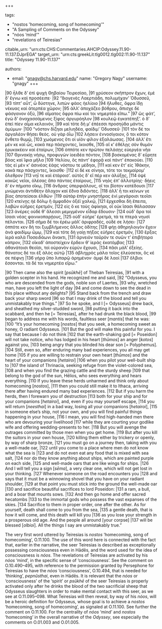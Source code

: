 +++

tags:
- "nostos &#39;homecoming, song of homecoming&#39;"
- "A Sampling of Comments on the Odyssey"
- "nóos ‘mind’"
- "revelations of Teiresias"

citable_urn: "urn:cts:CHS:Commentaries.AHCIP:Odyssey.11.90-11.137.DJprEGA"
target_urn: "urn:cts:greekLit:tlg0012.tlg002:11.90-11.137"
title: "Odyssey 11.90-11.137"

authors:
- email: "gnagy@chs.harvard.edu"
  name: "Gregory Nagy"
  username: "gnagy"
+++

<p>|90 ἦλθε δ’ ἐπὶ ψυχὴ Θηβαίου Τειρεσίαο, |91 χρύσεον σκῆπτρον ἔχων, ἐμὲ δ’ ἔγνω καὶ προσέειπε· |92 “διογενὲς Λαερτιάδη, πολυμήχαν’ Ὀδυσσεῦ, |93 τίπτ’ αὖτ’, ὦ δύστηνε, λιπὼν φάος ἠελίοιο |94 ἤλυθες, ὄφρα ἴδῃ νέκυας καὶ ἀτερπέα χῶρον; |95 ἀλλ’ ἀποχάζεο βόθρου, ἄπισχε δὲ φάσγανον ὀξύ, |96 αἵματος ὄφρα πίω καί τοι νημερτέα εἴπω.” |97 ὣς φάτ’, ἐγὼ δ’ ἀναχασσάμενος ξίφος ἀργυρόηλον |98 κουλεῷ ἐγκατέπηξ’. ὁ δ’ ἐπεὶ πίεν αἷμα κελαινόν, |99 καὶ τότε δή μ’ ἐπέεσσι προσηύδα μάντις ἀμύμων· |100 “νόστον δίζηαι μελιηδέα, φαίδιμ’ Ὀδυσσεῦ· |101 τὸν δέ τοι ἀργαλέον θήσει θεός. οὐ γὰρ ὀΐω |102 λήσειν ἐννοσίγαιον, ὅ τοι κότον ἔνθετο θυμῷ, |103 χωόμενος ὅτι οἱ υἱὸν φίλον ἐξαλάωσας. |104 ἀλλ’ ἔτι μέν κε καὶ ὧς, κακά περ πάσχοντες, ἵκοισθε, |105 αἴ κ’ ἐθέλῃς σὸν θυμὸν ἐρυκακέειν καὶ ἑταίρων, |106 ὁππότε κεν πρῶτον πελάσῃς εὐεργέα νῆα |107 Θρινακίῃ νήσῳ, προφυγὼν ἰοειδέα πόντον, |108 βοσκομένας δ’ εὕρητε βόας καὶ ἴφια μῆλα |109 Ἠελίου, ὃς πάντ’ ἐφορᾷ καὶ πάντ’ ἐπακούει. |110 τὰς εἰ μέν κ’ ἀσινέας ἐάᾳς νόστου τε μέδηαι, |111 καί κεν ἔτ’ εἰς Ἰθάκην, κακά περ πάσχοντες, ἵκοισθε· |112 εἰ δέ κε σίνηαι, τότε τοι τεκμαίρομ’ ὄλεθρον |113 νηΐ τε καὶ ἑτάροισ’. αὐτὸς δ’ εἴ πέρ κεν ἀλύξῃς, |114 ὀψὲ κακῶς νεῖαι, ὀλέσας ἄπο πάντας ἑταίρους, |115 νηὸς ἐπ’ ἀλλοτρίης· δήεις δ’ ἐν πήματα οἴκῳ, |116 ἄνδρας ὑπερφιάλους, οἵ τοι βίοτον κατέδουσι |117 μνώμενοι ἀντιθέην ἄλοχον καὶ ἕδνα διδόντες. |118 ἀλλ’ ἦ τοι κείνων γε βίας ἀποτείσεαι ἐλθών· |119 αὐτὰρ ἐπὴν μνηστῆρας ἐνὶ μεγάροισι τεοῖσι |120 κτείνῃς ἠὲ δόλῳ ἢ ἀμφαδὸν ὀξέϊ χαλκῷ, |121 ἔρχεσθαι δὴ ἔπειτα, λαβὼν εὐῆρες ἐρετμόν, |122 εἰς ὅ κε τοὺς ἀφίκηαι, οἳ οὐκ ἴσασι θάλασσαν |123 ἀνέρες οὐδέ θ’ ἅλεσσι μεμιγμένον εἶδαρ ἔδουσιν· |124 οὐδ’ ἄρα τοὶ ἴσασι νέας φοινικοπαρῄους, |125 οὐδ’ εὐήρε’ ἐρετμά, τά τε πτερὰ νηυσὶ πέλονται. |126 σῆμα δέ τοι ἐρέω μάλ’ ἀριφραδές, οὐδέ σε λήσει· |127 ὁππότε κεν δή τοι ξυμβλήμενος ἄλλος ὁδίτης |128 φήῃ ἀθηρηλοιγὸν ἔχειν ἀνὰ φαιδίμῳ ὤμῳ, |129 καὶ τότε δὴ γαίῃ πήξας εὐῆρες ἐρετμόν, |130 ἕρξας ἱερὰ καλὰ Ποσειδάωνι ἄνακτι, |131 ἀρνειὸν ταῦρόν τε συῶν τ’ ἐπιβήτορα κάπρον, |132 οἴκαδ’ ἀποστείχειν ἕρδειν θ’ ἱερὰς ἑκατόμβας |133 ἀθανάτοισι θεοῖσι, τοὶ οὐρανὸν εὐρὺν ἔχουσι, |134 πᾶσι μάλ’ ἑξείης. θάνατος δέ τοι ἐξ ἁλὸς αὐτῷ |135 ἀβληχρὸς μάλα τοῖος ἐλεύσεται, ὅς κέ σε πέφνῃ |136 γήρᾳ ὕπο λιπαρῷ ἀρημένον· ἀμφὶ δὲ λαοὶ |137 ὄλβιοι ἔσσονται. τὰ δέ τοι νημερτέα εἴρω.”</p><p>|90 Then came also the spirit [<em>psūkhē</em>] of Theban Teiresias, |91 with a golden scepter in his hand. He recognized me and said, |92 “Odysseus, you who are descended from the gods, noble son of Laertes, |93 why, wretched man, have you left the light of day |94 and come down to see the dead in this place without any delights? |95 Stand back from the trench and draw back your sharp sword |96 so that I may drink of the blood and tell you unmistakably true things.” |97 So he spoke, and I [= Odysseus] drew back, and sheathed my silver-studded sword, |98 putting it back into the scabbard, and then he [= Teiresias], after he had drunk the black blood, |99 began to address me with his words, faultless seer [<em>mantis</em>] that he was: |100 “It’s your homecoming [<em>nostos</em>] that you seek, a homecoming sweet as honey, O radiant Odysseus. |101 But the god will make this painful for you. I say that because I do not think |102 that the earth-shaking god [= Poseidon] will not take notice, who has lodged in his heart [<em>thūmos</em>] an anger [<em>kotos</em>] against you, |103 being angry that you blinded his dear son [= Polyphemus]. |104 Still, even so, after enduring many bad experiences, you all may get home |105 if you are willing to restrain your own heart [<em>thūmos</em>] and the heart of your companions [<em>hetairoi</em>] |106 when you pilot your well-built ship to |107 the island of Thrinacia, seeking refuge from the violet-colored sea, |108 and when you find the grazing cattle and the sturdy sheep |109 that belong to the god of the sun, Hēlios, who sees everything and hears everything. |110 If you leave these herds unharmed and think only about homecoming [<em>nostos</em>], |111 then you could still make it to Ithaca, arriving there after having endured many bad experiences. |112 But if you harm the herds, then I forewarn you of destruction |113 both for your ship and for your companions [<em>hetairoi</em>], and, even if you may yourself escape, |114 you will return [<em>neesthai</em>] in a bad way, losing all your companions [<em>hetairoi</em>], |115 in someone else’s ship, not your own, and you will find painful things happening in your house, |116 I mean, you will find high-handed men there who are devouring your livelihood |117 while they are courting your godlike wife and offering wedding-presents to her. |118 But you will avenge the outrages committed by those men when you get home. |119 But after you kill the suitors in your own house, |120 killing them either by trickery or openly, by way of sharp bronze, |121 you must go on a journey then, taking with you a well-made oar, |122 until you come to a place where men do not know what the sea is |123 and do not even eat any food that is mixed with sea salt, |124 nor do they know anything about ships, which are painted purple on each side, |125 and well-made oars that are like wings for ships. |126 And I will tell you a sign [<em>sēma</em>], a very clear one, which will not get lost in your thinking. |127 Whenever someone on the road encounters you |128 and says that it must be a winnowing shovel that you have on your radiant shoulder, |129 at that point you must stick into the ground the well-made oar |130 and sacrifice beautiful sacrifices to lord Poseidon: |131 a ram, a bull, and a boar that mounts sows. |132 And then go home and offer sacred hecatombs |133 to the immortal gods who possess the vast expanses of the skies. |134 Sacrifice to them in proper order, one after the other. As for yourself, death shall come to you from the sea, |135 a gentle death, that is how it will come, and this death will kill you |136 as you lose your strength in a prosperous old age. And the people all around [your corpse] |137 will be blessed [<em>olbioi</em>]. All the things I say are unmistakably true.”</p><p>The very first word uttered by Teiresias is <em>nostos</em> ‘homecoming, song of homecoming’, O.11.100. The use of this word here is connected with the fact that, earlier in the narrative, the seer Teiresias is described as exceptionally possessing consciousness even in Hādēs, and the word used for the idea of consciousness is <em>nóos</em>. The revelations of Teiresias are activated by his <em>nóos</em> ‘mind’, in the specific sense of ‘consciousness’. See the comment on O.10.490–495, with reference to the permission granted by Persephone for Teiresias to have the <em>nóos</em> ‘consciousness’, O.10.494, that is needed for ‘thinking’, <em>pepnûsthai</em>, even in Hādēs. It is relevant that the <em>nóos</em> or ‘consciousness’ of the ‘spirit’ or <em>psūkhē</em> of the seer Teiresias is properly activated only after he drinks the blood of the two sacrificial sheep that Odysseus slaughters in order to make mental contact with this seer, as we see at O.11.095–098. What Teiresias will then reveal, by way of his <em>nóos</em>, will be a heroic definition for Odysseus, whose goal is to achieve a <em>nostos</em> ‘homecoming, song of homecoming’, as signaled at O.11.100. See further the comment on O.11.100. For the centrality of <em>nóos</em> ‘mind’ and <em>nostos</em> ‘homecoming’ in the overall narrative of the <em>Odyssey</em>, see especially the comments on O.01.003 and O.01.005. </p>